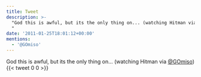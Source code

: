 ```yaml
---
title: Tweet
description: >-
  "God this is awful, but its the only thing on... (watching Hitman via @gomiso)
  "
date: '2011-01-25T18:01:12+00:00'
mentions:
  - '@GOmiso'
---
```

God this is awful, but its the only thing on... (watching Hitman via [@GOmiso](https://twitter.com/@GOmiso)) 
      {{< tweet 0 0 >}}
    
